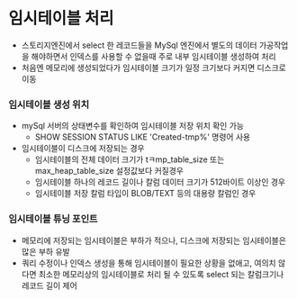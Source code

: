 # 임시테이블 처리
* 스토리지엔진에서 select 한 레코드들을 MySql 엔진에서 별도의 데이터 가공작업을 해야하면서 인덱스를 사용할 수 없을때 주로 내부 임시테이블 생성하여 처리
* 처음엔 메모리에 생성되었다가 임시테이블 크기가 일정 크기보다 커지면 디스크로 이동

### 임시테이블 생성 위치
* mySql 서버의 상태변수를 확인하여 임시테이블 저장 위치 확인 가능
	* SHOW SESSION STATUS LIKE 'Created-tmp%' 명령어 사용
* 임시테이블이 디스크에 저장되는 경우
	* 임시테이블의 전체 데이터 크기가 tㅋmp_table_size 또는 max_heap_table_size 설정값보다 커질경우
	* 임시테이블 하나의 레코드 길이나 칼럼 데이터 크기가 512바이트 이상인 경우 
	* 임시테이블 저장 칼럼 타입이 BLOB/TEXT 등의 대용량 칼럼인 경우

### 임시테이블 튜닝 포인트
* 메모리에 저장되는 임시테이블은 부하가 적으나, 디스크에 저장되는 임시테이블은 많은 부하 유발
* 쿼리 수정이나 인덱스 생성을 통해 임시테이블이 필요한 상황을 없애고, 여의치 않다면 최소한 메모리상의 임시테이블로 처리 될 수 있도록 select 되는 칼럼크기나 레코드 길이 제어